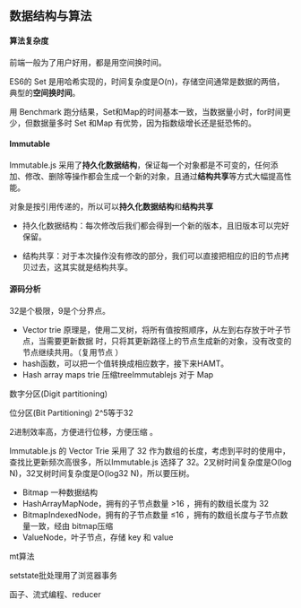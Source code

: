 ##  数据结构与算法

#### 算法复杂度

前端一般为了用户好用，都是用空间换时间。

ES6的 Set 是用哈希实现的，时间复杂度是O(n)，存储空间通常是数据的两倍，典型的**空间换时间**。

用 Benchmark 跑分结果，Set和Map的时间基本一致，当数据量小时，for时间更少，但数据量多时 Set 和Map 有优势，因为指数级增长还是挺恐怖的。

#### Immutable

Immutable.js 采用了**持久化数据结构**，保证每一个对象都是不可变的，任何添加、修改、删除等操作都会生成一个新的对象，且通过**结构共享**等方式大幅提高性能。

对象是按引用传递的，所以可以**持久化数据结构**和**结构共享**

- 持久化数据结构：每次修改后我们都会得到一个新的版本，且旧版本可以完好保留。

- 结构共享：对于本次操作没有修改的部分，我们可以直接把相应的旧的节点拷贝过去，这其实就是结构共享。

#### 源码分析

32是个极限，9是个分界点。

- Vector trie 原理是，使用二叉树，将所有值按照顺序，从左到右存放于叶子节点，当需要更新数据
  时，只将其更新路径上的节点生成新的对象，没有改变的节点继续共用。（复用节点 ）
- hash函数，可以把一个值转换成相应数字，接下来HAMT。
- Hash array maps trie 压缩treeImmutablejs 对于 Map

数字分区(Digit partitioning)

位分区(Bit Partitioning) 2^5等于32

2进制效率高，方便进行位移，方便压缩 。

Immutable.js 的 Vector Trie 采用了 32 作为数组的长度，考虑到平时的使用中，查找比更新频次高很多，所以Immutable.js 选择了 32。2叉树时间复杂度是O(log N)，32叉树时间复杂度是O(log32 N)，所以要压树。

- Bitmap 一种数据结构
- HashArrayMapNode，拥有的子节点数量 >16 ，拥有的数组长度为 32
- BitmapIndexedNode，拥有的子节点数量 ≤16 ，拥有的数组长度与子节点数量一致，经由 bitmap压缩
- ValueNode，叶子节点，存储 key 和 value

mt算法

setstate批处理用了浏览器事务 

函子、流式编程、reducer